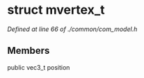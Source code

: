 # struct mvertex_t

*Defined at line 66 of ./common/com_model.h*

## Members

public vec3_t position



